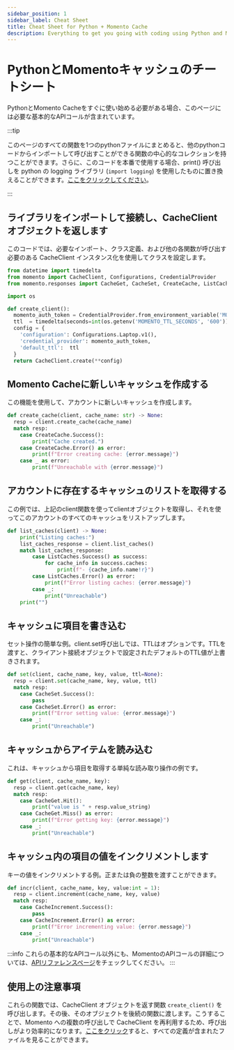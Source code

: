 ```yaml
---
sidebar_position: 1
sidebar_label: Cheat Sheet
title: Cheat Sheet for Python + Momento Cache
description: Everything to get you going with coding using Python and Momento Cache
---
```


# PythonとMomentoキャッシュのチートシート

PythonとMomento Cacheをすぐに使い始める必要がある場合、このページには必要な基本的なAPIコールが含まれています。

:::tip

このページのすべての関数を1つのpythonファイルにまとめると、他のpythonコードからインポートして呼び出すことができる関数の中心的なコレクションを持つことができます。さらに、このコードを本番で使用する場合、print() 呼び出しを python の logging ライブラリ (`import logging`) を使用したものに置き換えることができます。[ここをクリックしてください](@site/static/code/cheat-sheets/MomentoBasics.py)。

:::

## ライブラリをインポートして接続し、CacheClient オブジェクトを返します

このコードでは、必要なインポート、クラス定義、および他の各関数が呼び出す必要のある CacheClient インスタンス化を使用してクラスを設定します。

```python
from datetime import timedelta
from momento import CacheClient, Configurations, CredentialProvider
from momento.responses import CacheGet, CacheSet, CreateCache, ListCaches, CacheIncrement

import os

def create_client():
  momento_auth_token = CredentialProvider.from_environment_variable('MOMENTO_AUTH_TOKEN')
  ttl  = timedelta(seconds=int(os.getenv('MOMENTO_TTL_SECONDS', '600')))
  config = {
    'configuration': Configurations.Laptop.v1(),
    'credential_provider': momento_auth_token,
    'default_ttl':  ttl
  }
  return CacheClient.create(**config)
```

## Momento Cacheに新しいキャッシュを作成する
この機能を使用して、アカウントに新しいキャッシュを作成します。
```python
def create_cache(client, cache_name: str) -> None:
  resp = client.create_cache(cache_name)
  match resp:
    case CreateCache.Success():
        print("Cache created.")
    case CreateCache.Error() as error:
        print(f"Error creating cache: {error.message}")
    case _ as error:
        print(f"Unreachable with {error.message}")
```

## アカウントに存在するキャッシュのリストを取得する
この例では、上記のclient関数を使ってclientオブジェクトを取得し、それを使ってこのアカウントのすべてのキャッシュをリストアップします。
```python
def list_caches(client) -> None:
    print("Listing caches:")
    list_caches_response = client.list_caches()
    match list_caches_response:
        case ListCaches.Success() as success:
            for cache_info in success.caches:
                print(f"- {cache_info.name!r}")
        case ListCaches.Error() as error:
            print(f"Error listing caches: {error.message}")
        case _:
            print("Unreachable")
    print("")
```
## キャッシュに項目を書き込む
セット操作の簡単な例。client.set呼び出しでは、TTLはオプションです。TTLを渡すと、クライアント接続オブジェクトで設定されたデフォルトのTTL値が上書きされます。
```python
def set(client, cache_name, key, value, ttl=None):
  resp = client.set(cache_name, key, value, ttl)
  match resp:
    case CacheSet.Success():
        pass
    case CacheSet.Error() as error:
        print(f"Error setting value: {error.message}")
    case _:
        print("Unreachable")
```

## キャッシュからアイテムを読み込む
これは、キャッシュから項目を取得する単純な読み取り操作の例です。
```python
def get(client, cache_name, key):
  resp = client.get(cache_name, key)
  match resp:
    case CacheGet.Hit():
        print("value is " + resp.value_string)
    case CacheGet.Miss() as error:
        print(f"Error getting key: {error.message}")
    case _:
        print("Unreachable")
```

## キャッシュ内の項目の値をインクリメントします
キーの値をインクリメントする例。正または負の整数を渡すことができます。
```python
def incr(client, cache_name, key, value:int = 1):
  resp = client.increment(cache_name, key, value)
  match resp:
    case CacheIncrement.Success():
        pass
    case CacheIncrement.Error() as error:
        print(f"Error incrementing value: {error.message}")
    case _:
        print("Unreachable")
```

:::info
これらの基本的なAPIコール以外にも、MomentoのAPIコールの詳細については、[APIリファレンスページ](./../../api-reference/index.mdx)をチェックしてください。
:::

## 使用上の注意事項
これらの関数では、CacheClient オブジェクトを返す関数 `create_client()` を呼び出します。その後、そのオブジェクトを後続の関数に渡します。こうすることで、Momento への複数の呼び出しで CacheClient を再利用するため、呼び出しがより効率的になります。[ここをクリック](@site/static/code/cheat-sheets/MomentoBasics.py)すると、すべての定義が含まれたファイルを見ることができます。
